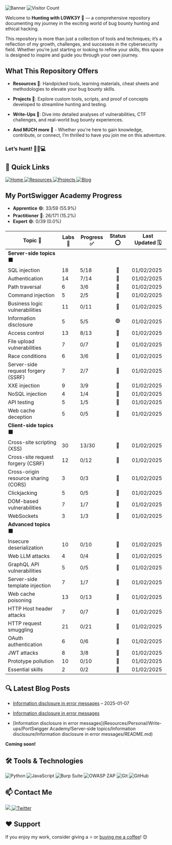 ![Banner](https://github.com/L0WK3Y-IAAN/Hunting-With-L0WK3Y/blob/main/src/img/HWL.gif?raw=true)
![Visitor Count](https://profile-counter.glitch.me/Hunting-With-L0WK3Y/count.svg)


Welcome to **Hunting with L0WK3Y 👾** — a comprehensive repository documenting my journey in the exciting world of bug bounty hunting and ethical hacking.  

This repository is more than just a collection of tools and techniques; it’s a reflection of my growth, challenges, and successes in the cybersecurity field. Whether you’re just starting or looking to refine your skills, this space is designed to inspire and guide you through your own journey.  

## What This Repository Offers  

- **Resources 📖**: Handpicked tools, learning materials, cheat sheets and methodologies to elevate your bug bounty skills. 
  
- **Projects 🧪**: Explore custom tools, scripts, and proof of concepts developed to streamline hunting and testing.  
  
- **Write-Ups 📝**: Dive into detailed analyses of vulnerabilities, CTF challenges, and real-world bug bounty experiences.  
  
- **And MUCH more 👀** -  Whether you're here to gain knowledge, contribute, or connect, I’m thrilled to have you join me on this adventure.  

### Let’s hunt! 🕵️‍♂️💻  


## 🔗 Quick Links

<div align="left">
  <a href="https://github.com/L0WK3Y-IAAN/Hunting-With-L0WK3Y">
    <img src="https://img.shields.io/badge/Home-930b18?style=for-the-badge&logo=github&logoColor=white" alt="Home">
  </a>
  <a href="https://github.com/L0WK3Y-IAAN/Hunting-With-L0WK3Y/tree/main/Resources">
    <img src="https://img.shields.io/badge/Resources-00800c?style=for-the-badge&logo=github&logoColor=white" alt="Resources">
  </a>
  <a href="https://github.com/L0WK3Y-IAAN/Hunting-With-L0WK3Y/tree/main/Projects">
    <img src="https://img.shields.io/badge/Projects-930b18?style=for-the-badge&logo=github&logoColor=white" alt="Projects">
  </a>
  <a href="https://infophreak.com/author/l0wk3y">
    <img src="https://img.shields.io/badge/Blog-00800c?style=for-the-badge&logo=blog&logoColor=white" alt="Blog">
  </a>
</div>

## My PortSwigger Academy Progress

- **Apprentice** 🟢: 33/59 (55.9%)
- **Practitioner** 🔵: 26/171 (15.2%)
- **Expert** 🟣: 0/39 (0.0%)

| Topic 📖                              | Labs 🔬 | Progress ✅ | Status ⭕️ | Last Updated 🗓️ |
| ------------------------------------ | ------ | ---------- | :------: | -------------- |
| **Server-side topics 🟧**             |        |            |          |                |
| SQL injection                        | 18     | 5/18       |    🔵     | 01/02/2025     |
| Authentication                       | 14     | 7/14       |    🔵     | 01/02/2025     |
| Path traversal                       | 6      | 3/6        |    🔵     | 01/02/2025     |
| Command injection                    | 5      | 2/5        |    🔵     | 01/02/2025     |
| Business logic vulnerabilities       | 11     | 0/11       |    🔴     | 01/02/2025     |
| Information disclosure               | 5      | 5/5        |    🟢     | 01/02/2025     |
| Access control                       | 13     | 8/13       |    🔵     | 01/02/2025     |
| File upload vulnerabilities          | 7      | 0/7        |    🔴     | 01/02/2025     |
| Race conditions                      | 6      | 3/6        |    🔵     | 01/02/2025     |
| Server-side request forgery (SSRF)   | 7      | 2/7        |    🔵     | 01/02/2025     |
| XXE injection                        | 9      | 3/9        |    🔵     | 01/02/2025     |
| NoSQL injection                      | 4      | 1/4        |    🔵     | 01/02/2025     |
| API testing                          | 5      | 1/5        |    🔵     | 01/02/2025     |
| Web cache deception                  | 5      | 0/5        |    🔴     | 01/02/2025     |
| **Client-side topics 🟧**             |        |            |          |                |
| Cross-site scripting (XSS)           | 30     | 13/30      |    🔵     | 01/02/2025     |
| Cross-site request forgery (CSRF)    | 12     | 0/12       |    🔴     | 01/02/2025     |
| Cross-origin resource sharing (CORS) | 3      | 0/3        |    🔴     | 01/02/2025     |
| Clickjacking                         | 5      | 0/5        |    🔴     | 01/02/2025     |
| DOM-based vulnerabilities            | 7      | 1/7        |    🔵     | 01/02/2025     |
| WebSockets                           | 3      | 1/3        |    🔵     | 01/02/2025     |
| **Advanced topics 🟧**                |        |            |          |                |
| Insecure deserialization             | 10     | 0/10       |    🔴     | 01/02/2025     |
| Web LLM attacks                      | 4      | 0/4        |    🔴     | 01/02/2025     |
| GraphQL API vulnerabilities          | 5      | 0/5        |    🔴     | 01/02/2025     |
| Server-side template injection       | 7      | 1/7        |    🔵     | 01/02/2025     |
| Web cache poisoning                  | 13     | 0/13       |    🔴     | 01/02/2025     |
| HTTP Host header attacks             | 7      | 0/7        |    🔴     | 01/02/2025     |
| HTTP request smuggling               | 21     | 0/21       |    🔴     | 01/02/2025     |
| OAuth authentication                 | 6      | 0/6        |    🔴     | 01/02/2025     |
| JWT attacks                          | 8      | 3/8        |    🔵     | 01/02/2025     |
| Prototype pollution                  | 10     | 0/10       |    🔴     | 01/02/2025     |
| Essential skills                     | 2      | 0/2        |    🔴     | 01/02/2025     |

## 🔍 Latest Blog Posts
- [Information disclosure in error messages](https://github.com/L0WK3Y-IAAN/Hunting-With-L0WK3Y/tree/main/Resources/Personal/Write-ups/PortSwigger%20Academy/Server-side%20topics/Information%20disclosure/Information%20disclosure%20in%20error%20messages/README.md) – 2025-01-07

- [Information disclosure in error messages](https://github.com/L0WK3Y-IAAN/Hunting-With-L0WK3Y/tree/main/Resources/Personal/Write-ups/PortSwigger%20Academy/Server-side%20topics/Information%20disclosure/Information%20disclosure%20in%20error%20messages/README.md)

- [Information disclosure in error messages](Resources/Personal/Write-ups/PortSwigger Academy/Server-side topics/Information disclosure/Information disclosure in error messages/README.md)

**Coming soon!**
<!-- - [Understanding SQL Injection](https://yourblogurl.com/sql-injection)
- [Top 10 OWASP Vulnerabilities](https://yourblogurl.com/owasp-top10)
- [Automating Recon with Python](https://yourblogurl.com/automation-recon) -->



## 🛠️ Tools & Technologies

<div align="left">
  <img src="https://img.shields.io/badge/Python-3776AB?style=for-the-badge&logo=python&logoColor=white" alt="Python">
  <img src="https://img.shields.io/badge/JavaScript-F7DF1E?style=for-the-badge&logo=javascript&logoColor=black" alt="JavaScript">
  <img src="https://img.shields.io/badge/Burp_Suite-000000?style=for-the-badge&logo=burpsuite&logoColor=white" alt="Burp Suite">
  <img src="https://img.shields.io/badge/OWASP_ZAP-9C27B0?style=for-the-badge&logo=owasp-zap&logoColor=white" alt="OWASP ZAP">
  <img src="https://img.shields.io/badge/Git-F05032?style=for-the-badge&logo=git&logoColor=white" alt="Git">
  <img src="https://img.shields.io/badge/GitHub-181717?style=for-the-badge&logo=github&logoColor=white" alt="GitHub">
</div>



## 📫 Contact Me

<div align="left">
  <a href="https://linkedin.com/in/iaansec">
    <img src="https://custom-icon-badges.demolab.com/badge/LinkedIn-0A66C2?logo=linkedin-white&logoColor=fff">
  </a>
  <a href="https://twitter.com/L0WK3Y_OFFICIAL">
    <img src="https://img.shields.io/badge/X-%23000000.svg?logo=X&logoColor=white" alt="Twitter">
  </a>
</div>



## ❤️ Support

If you enjoy my work, consider giving a ⭐️ or [buying me a coffee](https://www.buymeacoffee.com/l0wk3y)! 😊

